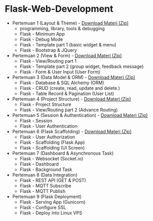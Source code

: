 # Flask-Web-Development

- Pertemuan 1 (Layout & Theme) - [Download Materi (Zip)](https://github.com/Muhammad-Yunus/Flask-Web-Development/raw/main/pertemuan_1/pertemuan_1.zip)
	- programming, library, tools & debugging
	- Flask - Minimum App
	- Flask - Debug Mode
	- Flask - Template part 1 (basic widget & menu)
	- Flask - Bootstrap & JQuery
- Pertemuan 2 (View & Form)  - [Download Materi (Zip)](https://github.com/Muhammad-Yunus/Flask-Web-Development/raw/main/pertemuan_2/pertemuan_2.zip)
	- Flask - View/Routing part 1
	- Flask - Template part 2 (group widget, feedback message)
	- Flask - Form & User Input (User Form)
- Pertemuan 3 (Data Model & ORM) - [Download Materi (Zip)](https://github.com/Muhammad-Yunus/Flask-Web-Development/raw/main/pertemuan_3/pertemuan_3.zip)
	- Flask - Database & SQL Alchemy (ORM)
	- Flask - CRUD (create, read, update and delete.)
	- Flask - Table Record & Pagination (User List)
- Pertemuan 4 (Project Structure) - [Download Materi (Zip)](https://github.com/Muhammad-Yunus/Flask-Web-Development/raw/main/pertemuan_4/pertemuan_4.zip)
	- Flask - Project Structure
	- Flask - View/Routing part 2 (Advance Routing)
- Pertemuan 5 (Session & Authentication) - [Download Materi (Zip)](https://github.com/Muhammad-Yunus/Flask-Web-Development/raw/main/pertemuan_5/pertemuan_5.zip)
	- Flask - Session 
	- Flask - User Authentication 
- Pertemuan 6 (Flask Scaffolding) - [Download Materi (Zip)](https://github.com/Muhammad-Yunus/Flask-Web-Development/raw/main/pertemuan_6/pertemuan_6.zip)
	- Flask - User Authorization 
	- Flask - Scaffolding (Flask App)
	- Flask - Scaffolding (UI Screen)
- Pertemuan 7 (Dashboard & Asynchronous Task)
	- Flask - Websocket (Socket.io)
	- Flask - Dashboard 
	- Flask - Background Task
- Pertemuan 8 (Data Integration)
	- Flask - REST API (GET & POST)
	- Flask - MQTT Subscribe
	- Flask - MQTT Publish
- Pertemuan 9 (Flask Deployment)
	- Flask - Serving App (Gunicorn)
	- Flask - Configure SSL 
	- Flask - Deploy into Linux VPS